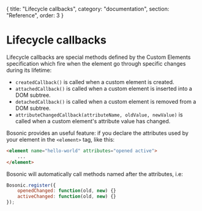 {
  title: "Lifecycle callbacks",
  category: "documentation",
  section: "Reference",
  order: 3
}

# Lifecycle callbacks

Lifecycle callbacks are special methods defined by the Custom Elements specification which fire when the element go through specific changes during its lifetime:

- `createdCallback()` is called when a custom element is created.
- `attachedCallback()` is called when a custom element is inserted into a DOM subtree.
- `detachedCallback()` is called when a custom element is removed from a DOM subtree.
- `attributeChangedCallback(attributeName, oldValue, newValue)` is called when a custom element's attribute value has changed.

Bosonic provides an useful feature: if you declare the attributes used by your element in the `<element>` tag, like this:
``` html
<element name="hello-world" attributes="opened active">
    ...
</element>
```

Bosonic will automatically call methods named after the attributes, i.e:
``` js
Bosonic.register({
    openedChanged: function(old, new) {}
    activeChanged: function(old, new) {}
});
```